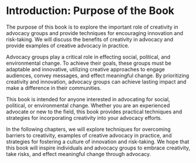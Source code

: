 Introduction: Purpose of the Book
=================================

The purpose of this book is to explore the important role of creativity in advocacy groups and provide techniques for encouraging innovation and risk-taking. We will discuss the benefits of creativity in advocacy and provide examples of creative advocacy in practice.

Advocacy groups play a critical role in effecting social, political, and environmental change. To achieve their goals, these groups must be adaptable and innovative, utilizing creative approaches to engage audiences, convey messages, and effect meaningful change. By prioritizing creativity and innovation, advocacy groups can achieve lasting impact and make a difference in their communities.

This book is intended for anyone interested in advocating for social, political, or environmental change. Whether you are an experienced advocate or new to the field, this book provides practical techniques and strategies for incorporating creativity into your advocacy efforts.

In the following chapters, we will explore techniques for overcoming barriers to creativity, examples of creative advocacy in practice, and strategies for fostering a culture of innovation and risk-taking. We hope that this book will inspire individuals and advocacy groups to embrace creativity, take risks, and effect meaningful change through advocacy.



